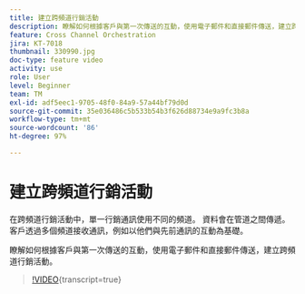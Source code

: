 ```yaml
---
title: 建立跨頻道行銷活動
description: 瞭解如何根據客戶與第一次傳送的互動，使用電子郵件和直接郵件傳送，建立跨頻道行銷活動。
feature: Cross Channel Orchestration
jira: KT-7018
thumbnail: 330990.jpg
doc-type: feature video
activity: use
role: User
level: Beginner
team: TM
exl-id: adf5eec1-9705-48f0-84a9-57a44bf79d0d
source-git-commit: 35e036486c5b533b54b3f626d88734e9a9fc3b8a
workflow-type: tm+mt
source-wordcount: '86'
ht-degree: 97%

---
```


# 建立跨頻道行銷活動

在跨頻道行銷活動中，單一行銷通訊使用不同的頻道。 資料會在管道之間傳遞。 客戶透過多個頻道接收通訊，例如以他們與先前通訊的互動為基礎。

瞭解如何根據客戶與第一次傳送的互動，使用電子郵件和直接郵件傳送，建立跨頻道行銷活動。

>[!VIDEO](https://video.tv.adobe.com/v/330990?quality=12&learn=on){transcript=true}
